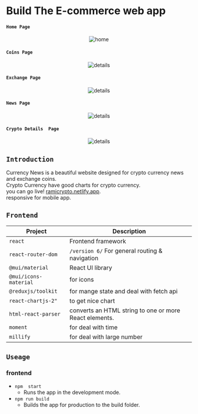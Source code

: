 # Build The E-commerce web app 

#### `Home Page`

<p align="center">
    <img alt="home" src="https://res.cloudinary.com/for-learning-and-training/image/upload/v1657630284/Screen%20Website/cryptohome_uxr0n1.png">
</p>

#### `Coins Page`

<p align="center">
    <img alt="details" src="https://res.cloudinary.com/for-learning-and-training/image/upload/v1657630284/Screen%20Website/Cryptocoin_gtu2gf.png">
</p>

#### `Exchange Page`

<p align="center">
    <img alt="details" src="https://res.cloudinary.com/for-learning-and-training/image/upload/v1657630284/Screen%20Website/cryptoexchange_lyo46e.png">
</p>

#### `News Page`

<p align="center">
    <img alt="details" src="https://res.cloudinary.com/for-learning-and-training/image/upload/v1657630284/Screen%20Website/cryptonews_gp6xju.png">
</p>

#### `Crypto Details  Page`

<p align="center">
    <img alt="details" src="https://res.cloudinary.com/for-learning-and-training/image/upload/v1657630419/Screen%20Website/cryptodetails_z0llkr.png">
</p> 

## `Introduction`

 Currency News is a beautiful website designed for crypto currency news and exchange coins.\
 Crypto Currency have good charts for crypto currency.\
 you can go live! [ramicrypto.netlify.app](https://ramicrypto.netlify.app/).\
 responsive for mobile app.

## `Frontend`

| Project                 |  Description                                             |
| ----------------------- |  ------------------------------------------------------- |
| `react`                 |  Frontend framework                                      |
| `react-router-dom`      |  `/version 6/` For general routing & navigation          |
| `@mui/material`         |   React UI library                                       |
| `@mui/icons-material`   |  for icons                                               |
| `@reduxjs/toolkit`      |  for mange state and deal with fetch api                 |
| `react-chartjs-2"`      |  to get nice chart                                       |
| `html-react-parser`     |  converts an HTML string to one or more React elements.  |
| `moment`                |  for deal with time                                      |
| `millify`               |  for deal with large number                              |



## `Useage`

### frontend

- `npm  start`
   - Runs the app in the development mode.
- `npm run build`
   - Builds the app for production to the build folder.